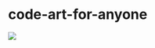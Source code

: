 # code-art-for-anyone

<img src="https://github.com/roquef/js-generative-art-course/blob/master/10%20PRINT%20CHR$(205.5+RND(1));%20GOTO%2010/result.png"></img>
